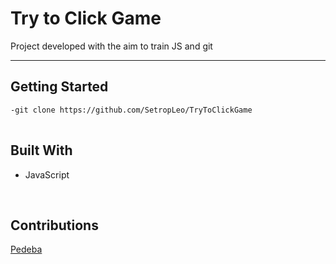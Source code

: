 <h1>Try to Click Game</h1>
<p>Project developed with the aim to train JS and git</p>
<hr>

<h2>Getting Started</h2>
<pre>
<code>-git clone https://github.com/SetropLeo/TryToClickGame
</code>
</pre>

<h2>Built With</h2>
<ul>
<li>JavaScript</li>
</ul>
<br>
<h2>Contributions</h2>
<a href=https://github.com/pedeba>Pedeba</a>
